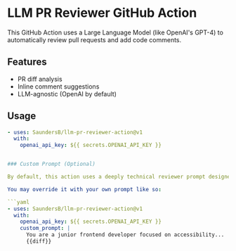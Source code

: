 # LLM PR Reviewer GitHub Action

This GitHub Action uses a Large Language Model (like OpenAI's GPT-4) to automatically review pull requests and add code comments.

## Features

- PR diff analysis
- Inline comment suggestions
- LLM-agnostic (OpenAI by default)

## Usage

```yaml
- uses: SaundersB/llm-pr-reviewer-action@v1
  with:
    openai_api_key: ${{ secrets.OPENAI_API_KEY }}


### Custom Prompt (Optional)

By default, this action uses a deeply technical reviewer prompt designed for secure, scalable software platforms. It incorporates security, performance, and architecture principles from experts such as Robert Martin, Kent Beck, and NIST along with OWASP practices.

You may override it with your own prompt like so:

```yaml
- uses: SaundersB/llm-pr-reviewer-action@v1
  with:
    openai_api_key: ${{ secrets.OPENAI_API_KEY }}
    custom_prompt: |
      You are a junior frontend developer focused on accessibility...
      {{diff}}
